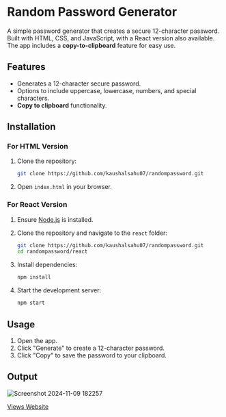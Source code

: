 # Random Password Generator

A simple password generator that creates a secure 12-character password. Built with HTML, CSS, and JavaScript, with a React version also available. The app includes a **copy-to-clipboard** feature for easy use.

## Features
- Generates a 12-character secure password.
- Options to include uppercase, lowercase, numbers, and special characters.
- **Copy to clipboard** functionality.

## Installation

### For HTML Version
1. Clone the repository:
   ```bash
   git clone https://github.com/kaushalsahu07/randompassword.git
   ```
2. Open `index.html` in your browser.

### For React Version
1. Ensure [Node.js](https://nodejs.org/) is installed.
2. Clone the repository and navigate to the `react` folder:
   
   ```bash
   git clone https://github.com/kaushalsahu07/randompassword.git
   cd randompassword/react
   ```
   
4. Install dependencies:
   ```bash
   npm install
   ```
   
5. Start the development server:
   ```bash
   npm start
   ```

## Usage
1. Open the app.
2. Click "Generate" to create a 12-character password.
3. Click "Copy" to save the password to your clipboard.

## Output
![Screenshot 2024-11-09 182257](https://github.com/user-attachments/assets/49afe1a7-6672-45b2-92d9-42dcd4058876)

[Views Website](https://kaushalsahu07.github.io/randompassword/HTML/index.html)
